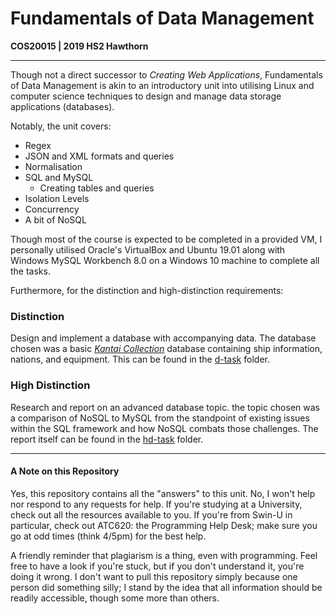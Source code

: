 # Fundamentals of Data Management

**COS20015 | 2019 HS2 Hawthorn**

---

Though not a direct successor to *Creating Web Applications*, Fundamentals of Data Management is akin to an introductory unit into utilising Linux and computer science techniques to design and manage data storage applications (databases).

Notably, the unit covers:

* Regex
* JSON and XML formats and queries
* Normalisation
* SQL and MySQL
  * Creating tables and queries
* Isolation Levels
* Concurrency
* A bit of NoSQL

Though most of the course is expected to be completed in a provided VM, I personally utilised Oracle's VirtualBox and Ubuntu 19.01 along with Windows MySQL Workbench 8.0 on a Windows 10 machine to complete all the tasks.

Furthermore, for the distinction and high-distinction requirements:

### Distinction

Design and implement a database with accompanying data. The database chosen was a basic [*Kantai Collection*](https://en.kancollewiki.net/Kancolle_Wiki) database containing ship information, nations, and equipment.  This can be found in the [d-task](https://github.com/Mikanwolfe/fundamentals-of-data-management/tree/master/d-task) folder.

### High Distinction

Research and report on an advanced database topic. the topic chosen was a comparison of NoSQL to MySQL from the standpoint of existing issues within the SQL framework and how NoSQL combats those challenges. The report itself can be found in the [hd-task](https://github.com/Mikanwolfe/fundamentals-of-data-management/tree/master/hd-task) folder.

---

#### A Note on this Repository

Yes, this repository contains all the "answers" to this unit. No, I won't help nor respond to any requests for help. If you're studying at a University, check out all the resources available to you. If you're from Swin-U in particular, check out ATC620: the Programming Help Desk; make sure you go at odd times (think 4/5pm) for the best help.

A friendly reminder that plagiarism is a thing, even with programming. Feel free to have a look if you're stuck, but if you don't understand it, you're doing it wrong. I don't want to pull this repository simply because one person did something silly; I stand by the idea that all information should be readily accessible, though some more than others. 



